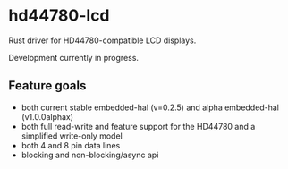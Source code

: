 # hd44780-lcd
Rust driver for HD44780-compatible LCD displays.

Development currently in progress.

## Feature goals
- both current stable embedded-hal (v=0.2.5) and alpha embedded-hal (v1.0.0alphax)
- both full read-write and feature support for the HD44780 and a simplified write-only model
- both 4 and 8 pin data lines
- blocking and non-blocking/async api
